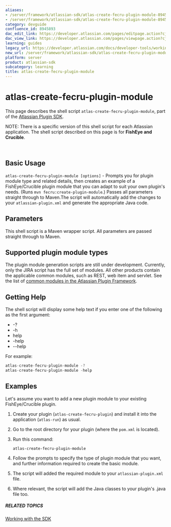 ```yaml
---
aliases:
- /server/framework/atlassian-sdk/atlas-create-fecru-plugin-module-8945893.html
- /server/framework/atlassian-sdk/atlas-create-fecru-plugin-module-8945893.md
category: devguide
confluence_id: 8945893
dac_edit_link: https://developer.atlassian.com/pages/editpage.action?cjm=wozere&pageId=8945893
dac_view_link: https://developer.atlassian.com/pages/viewpage.action?cjm=wozere&pageId=8945893
learning: guides
legacy_url: https://developer.atlassian.com/docs/developer-tools/working-with-the-sdk/command-reference/atlas-create-fecru-plugin-module
new_url: /server/framework/atlassian-sdk/atlas-create-fecru-plugin-module
platform: server
product: atlassian-sdk
subcategory: learning
title: atlas-create-fecru-plugin-module
---
```

# atlas-create-fecru-plugin-module

This page describes the shell script `atlas-create-fecru-plugin-module`, part of the [Atlassian Plugin SDK](/server/framework/atlassian-sdk/working-with-the-sdk).

NOTE: There is a specific version of this shell script for each Atlassian application. The shell script described on this page is for **FishEye and Crucible**.

 

## Basic Usage

`atlas-create-fecru-plugin-module [options]` - Prompts you for plugin module type and related details, then creates an example of a FishEye/Crucible plugin module that you can adapt to suit your own plugin's needs. (Runs `mvn fecru:create-plugin-module`.) Passes all parameters straight through to Maven.The script will automatically add the changes to your `atlassian-plugin.xml` and generate the appropriate Java code.

## Parameters

This shell script is a Maven wrapper script. All parameters are passed straight through to Maven.

## Supported plugin module types

The plugin module generation scripts are still under development. Currently, only the JIRA script has the full set of modules. All other products contain the applicable common modules, such as REST, web item and servlet. See the list of [common modules in the Atlassian Plugin Framework](/server/framework/atlassian-sdk/plugin-modules).

## Getting Help

The shell script will display some help text if you enter one of the following as the first argument:

-   -?
-   -h
-   help
-   -help
-   --help

For example:

``` javascript
atlas-create-fecru-plugin-module -?
atlas-create-fecru-plugin-module -help
```

## Examples

Let's assume you want to add a new plugin module to your existing FishEye/Crucible plugin.

1.  Create your plugin (`atlas-create-fecru-plugin`) and install it into the application (`atlas-run`) as usual.
2.  Go to the root directory for your plugin (where the `pom.xml` is located).
3.  Run this command:

        atlas-create-fecru-plugin-module

4.  Follow the prompts to specify the type of plugin module that you want, and further information required to create the basic module.
5.  The script will added the required module to your `atlassian-plugin.xml` file.
6.  Where relevant, the script will add the Java classes to your plugin's .java file too.

##### RELATED TOPICS

[Working with the SDK](/server/framework/atlassian-sdk/working-with-the-sdk)







































































































































































